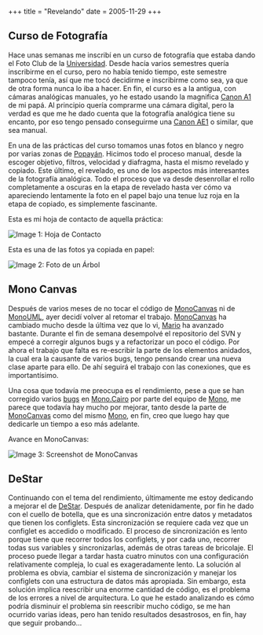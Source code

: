 +++
title = "Revelando"
date = 2005-11-29
+++

## Curso de Fotografía

Hace unas semanas me inscribí en un curso de fotografía que estaba dando el Foto Club de la [Universidad](http://www.unicauca.edu.co/). Desde hacía varios semestres quería inscribirme en el curso, pero no había tenido tiempo, este semestre tampoco tenía, así que me tocó decidirme e inscribirme como sea, ya que de otra forma nunca lo iba a hacer. En fin, el curso es a la antigua, con cámaras analógicas manuales, yo he estado usando la magnifica [Canon A1](http://en.wikipedia.org/wiki/Canon_A-1) de mi papá. Al principio quería comprarme una cámara digital, pero la verdad es que me he dado cuenta que la fotografía analógica tiene su encanto, por eso tengo pensado conseguirme una [Canon AE1](http://en.wikipedia.org/wiki/Canon_AE-1) o similar, que sea manual.

En una de las prácticas del curso tomamos unas fotos en blanco y negro por varias zonas de [Popayán](http://es.wikipedia.org/wiki/Popay%C3%A1n). Hicimos todo el proceso manual, desde la escoger objetivo, filtros, velocidad y diafragma, hasta el mismo revelado y copiado. Este último, el revelado, es uno de los aspectos más interesantes de la fotografía analógica. Todo el proceso que va desde desenrollar el rollo completamente a oscuras en la etapa de revelado hasta ver cómo va apareciendo lentamente la foto en el papel bajo una tenue luz roja en la etapa de copiado, es simplemente fascinante.

Esta es mi hoja de contacto de aquella práctica:

![Image 1: Hoja de Contacto](/images/revelando/revelando1.png)

Esta es una de las fotos ya copiada en papel:

![Image 2: Foto de un Árbol](/images/revelando/revelando2.png)

## Mono Canvas

Después de varios meses de no tocar el código de [MonoCanvas](http://www.monouml.org/mediawiki/index.php/MonoCanvas) ni de [MonoUML](http://www.monouml.org/), ayer decidí volver al retomar el trabajo. [MonoCanvas](http://www.monouml.org/mediawiki/index.php/MonoCanvas) ha cambiado mucho desde la última vez que lo vi, [Mario](http://marioc.blogspot.com/) ha avanzado bastante. Durante el fin de semana desempolvé el repositorio del SVN y empecé a corregir algunos bugs y a refactorizar un poco el código. Por ahora el trabajo que falta es re-escribir la parte de los elementos anidados, la cual era la causante de varios bugs, tengo pensando crear una nueva clase aparte para ello. De ahí seguirá el trabajo con las conexiones, que es importantísimo.

Una cosa que todavía me preocupa es el rendimiento, pese a que se han corregido varios [bugs](http://lists.ximian.com/pipermail/mono-devel-list/2005-October/015164.html) en [Mono.Cairo](http://www.mono-project.com/Drawing#Mono.Cairo) por parte del equipo de [Mono](http://www.mono-project.com/), me parece que todavía hay mucho por mejorar, tanto desde la parte de [MonoCanvas](http://www.monouml.org/mediawiki/index.php/MonoCanvas) como del mismo [Mono](http://www.mono-project.com/), en fin, creo que luego hay que dedicarle un tiempo a eso más adelante.

Avance en MonoCanvas:

![Image 3: Screenshot de MonoCanvas](/images/revelando/monocanvas.png)

## DeStar

Continuando con el tema del rendimiento, últimamente me estoy dedicando a mejorar el de [DeStar](http://destar.berlios.de/). Después de analizar detenidamente, por fin he dado con el cuello de botella, que es una sincronización entre datos y metadatos que tienen los configlets. Esta sincronización se requiere cada vez que un configlet es accedido o modificado. El proceso de sincronización es lento porque tiene que recorrer todos los configlets, y por cada uno, recorrer todas sus variables y sincronizarlas, además de otras tareas de bricolaje. El proceso puede llegar a tardar hasta cuatro minutos con una configuración relativamente compleja, lo cual es exageradamente lento. La solución al problema es obvia, cambiar el sistema de sincronización y manejar los configlets con una estructura de datos más apropiada. Sin embargo, esta solución implica reescribir una enorme cantidad de código, es el problema de los errores a nivel de arquitectura. Lo que he estado analizando es cómo podría disminuir el problema sin reescribir mucho código, se me han ocurrido varias ideas, pero han tenido resultados desastrosos, en fin, hay que seguir probando…
